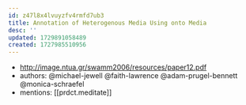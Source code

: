 ```yaml
---
id: z47l8x4lvuyzfv4rmfd7ub3
title: Annotation of Heterogenous Media Using onto Media
desc: ''
updated: 1729891058489
created: 1727985510956
---
```


- http://image.ntua.gr/swamm2006/resources/paper12.pdf
- authors: @michael-jewell @faith-lawrence @adam-prugel-bennett @monica-schraefel
- mentions: [[prdct.meditate]]
